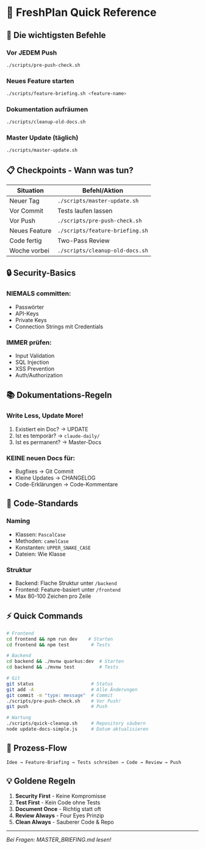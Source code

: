 # 🎯 FreshPlan Quick Reference

## 🚨 Die wichtigsten Befehle

### Vor JEDEM Push
```bash
./scripts/pre-push-check.sh
```

### Neues Feature starten
```bash
./scripts/feature-briefing.sh <feature-name>
```

### Dokumentation aufräumen
```bash
./scripts/cleanup-old-docs.sh
```

### Master Update (täglich)
```bash
./scripts/master-update.sh
```

## 📋 Checkpoints - Wann was tun?

| Situation | Befehl/Aktion |
|-----------|---------------|
| Neuer Tag | `./scripts/master-update.sh` |
| Vor Commit | Tests laufen lassen |
| Vor Push | `./scripts/pre-push-check.sh` |
| Neues Feature | `./scripts/feature-briefing.sh` |
| Code fertig | Two-Pass Review |
| Woche vorbei | `./scripts/cleanup-old-docs.sh` |

## 🔒 Security-Basics

### NIEMALS committen:
- Passwörter
- API-Keys  
- Private Keys
- Connection Strings mit Credentials

### IMMER prüfen:
- Input Validation
- SQL Injection
- XSS Prevention
- Auth/Authorization

## 📚 Dokumentations-Regeln

### Write Less, Update More!
1. Existiert ein Doc? → UPDATE
2. Ist es temporär? → `claude-daily/`
3. Ist es permanent? → Master-Docs

### KEINE neuen Docs für:
- Bugfixes → Git Commit
- Kleine Updates → CHANGELOG
- Code-Erklärungen → Code-Kommentare

## 🎨 Code-Standards

### Naming
- Klassen: `PascalCase`
- Methoden: `camelCase`
- Konstanten: `UPPER_SNAKE_CASE`
- Dateien: Wie Klasse

### Struktur
- Backend: Flache Struktur unter `/backend`
- Frontend: Feature-basiert unter `/frontend`
- Max 80-100 Zeichen pro Zeile

## ⚡ Quick Commands

```bash
# Frontend
cd frontend && npm run dev    # Starten
cd frontend && npm test        # Tests

# Backend  
cd backend && ./mvnw quarkus:dev  # Starten
cd backend && ./mvnw test         # Tests

# Git
git status                     # Status
git add -A                     # Alle Änderungen
git commit -m "type: message"  # Commit
./scripts/pre-push-check.sh    # Vor Push!
git push                       # Push

# Wartung
./scripts/quick-cleanup.sh     # Repository säubern
node update-docs-simple.js     # Datum aktualisieren
```

## 🚦 Prozess-Flow

```
Idee → Feature-Briefing → Tests schreiben → Code → Review → Push
```

## 💡 Goldene Regeln

1. **Security First** - Keine Kompromisse
2. **Test First** - Kein Code ohne Tests  
3. **Document Once** - Richtig statt oft
4. **Review Always** - Four Eyes Prinzip
5. **Clean Always** - Sauberer Code & Repo

---
*Bei Fragen: MASTER_BRIEFING.md lesen!*